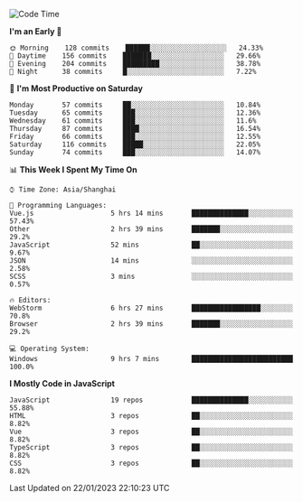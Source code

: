 <!--START_SECTION:waka-->
![Code Time](http://img.shields.io/badge/Code%20Time-2%2C048%20hrs-blue)

**I'm an Early 🐤** 

```text
🌞 Morning    128 commits    ██████░░░░░░░░░░░░░░░░░░░   24.33% 
🌆 Daytime    156 commits    ███████░░░░░░░░░░░░░░░░░░   29.66% 
🌃 Evening    204 commits    █████████░░░░░░░░░░░░░░░░   38.78% 
🌙 Night      38 commits     █░░░░░░░░░░░░░░░░░░░░░░░░   7.22%

```
📅 **I'm Most Productive on Saturday** 

```text
Monday       57 commits     ██░░░░░░░░░░░░░░░░░░░░░░░   10.84% 
Tuesday      65 commits     ███░░░░░░░░░░░░░░░░░░░░░░   12.36% 
Wednesday    61 commits     ███░░░░░░░░░░░░░░░░░░░░░░   11.6% 
Thursday     87 commits     ████░░░░░░░░░░░░░░░░░░░░░   16.54% 
Friday       66 commits     ███░░░░░░░░░░░░░░░░░░░░░░   12.55% 
Saturday     116 commits    █████░░░░░░░░░░░░░░░░░░░░   22.05% 
Sunday       74 commits     ███░░░░░░░░░░░░░░░░░░░░░░   14.07%

```


📊 **This Week I Spent My Time On** 

```text
⌚︎ Time Zone: Asia/Shanghai

💬 Programming Languages: 
Vue.js                   5 hrs 14 mins       ██████████████░░░░░░░░░░░   57.43% 
Other                    2 hrs 39 mins       ███████░░░░░░░░░░░░░░░░░░   29.2% 
JavaScript               52 mins             ██░░░░░░░░░░░░░░░░░░░░░░░   9.67% 
JSON                     14 mins             ░░░░░░░░░░░░░░░░░░░░░░░░░   2.58% 
SCSS                     3 mins              ░░░░░░░░░░░░░░░░░░░░░░░░░   0.57%

🔥 Editors: 
WebStorm                 6 hrs 27 mins       █████████████████░░░░░░░░   70.8% 
Browser                  2 hrs 39 mins       ███████░░░░░░░░░░░░░░░░░░   29.2%

💻 Operating System: 
Windows                  9 hrs 7 mins        █████████████████████████   100.0%

```

**I Mostly Code in JavaScript** 

```text
JavaScript               19 repos            ██████████████░░░░░░░░░░░   55.88% 
HTML                     3 repos             ██░░░░░░░░░░░░░░░░░░░░░░░   8.82% 
Vue                      3 repos             ██░░░░░░░░░░░░░░░░░░░░░░░   8.82% 
TypeScript               3 repos             ██░░░░░░░░░░░░░░░░░░░░░░░   8.82% 
CSS                      3 repos             ██░░░░░░░░░░░░░░░░░░░░░░░   8.82%

```



 Last Updated on 22/01/2023 22:10:23 UTC
<!--END_SECTION:waka-->

<!--
**likaiqiang/likaiqiang** is a ✨ _special_ ✨ repository because its `README.md` (this file) appears on your GitHub profile.

Here are some ideas to get you started:

- 🔭 I’m currently working on ...
- 🌱 I’m currently learning ...
- 👯 I’m looking to collaborate on ...
- 🤔 I’m looking for help with ...
- 💬 Ask me about ...
- 📫 How to reach me: ...
- 😄 Pronouns: ...
- ⚡ Fun fact: ...
-->
